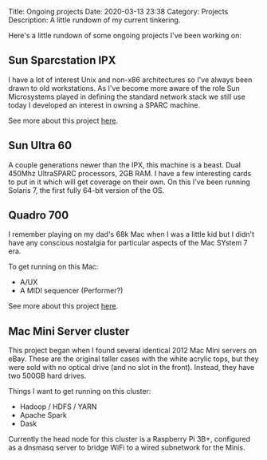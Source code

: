 Title: Ongoing projects
Date: 2020-03-13 23:38
Category: Projects
Description: A little rundown of my current tinkering.

Here's a little rundown of some ongoing projects I've been working on:

## Sun Sparcstation IPX

I have a lot of interest Unix and non-x86 architectures so I've always been drawn to old workstations. As I've become more aware of the role Sun Microsystems played in defining the standard network stack we still use today I developed an interest in owning a SPARC machine.

See more about this project [here]({tag}/sunipx).

## Sun Ultra 60

A couple generations newer than the IPX, this machine is a beast. Dual 450Mhz UltraSPARC processors, 2GB RAM. I have a few interesting cards to put in it which will get coverage on their own. On this I've been running Solaris 7, the first fully 64-bit version of the OS.

## Quadro 700

I remember playing on my dad's 68k Mac when I was a little kid but I didn't have any conscious nostalgia for particular aspects of the Mac SYstem 7 era.

To get running on this Mac:

- A/UX
- A MIDI sequencer (Performer?)

See more about this project [here]({tag}quadro700).

## Mac Mini Server cluster

This project began when I found several identical 2012 Mac Mini servers on eBay. These are the original taller cases with the white acrylic tops, but they were sold with no optical drive (and no slot in the front). Instead, they have two 500GB hard drives.

Things I want to get running on this cluster:

- Hadoop / HDFS / YARN
- Apache Spark
- Dask

Currently the head node for this cluster is a Raspberry Pi 3B+, configured as a dnsmasq server to bridge WiFi to a wired subnetwork for the Minis.